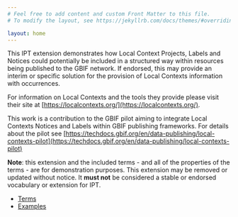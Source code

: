 ```yaml
---
# Feel free to add content and custom Front Matter to this file.
# To modify the layout, see https://jekyllrb.com/docs/themes/#overriding-theme-defaults

layout: home
---
```

This IPT extension demonstrates how Local Context Projects, Labels and Notices could potentially be included in a structured way within resources being published to the GBIF network. If endorsed, this may provide an interim or specific solution for the provision of Local Contexts information with occurrences.

For information on Local Contexts and the tools they provide please visit their site at [https://localcontexts.org/](https://localcontexts.org/).

This work is a contribution to the GBIF pilot aiming to integrate Local Contexts Notices and Labels within GBIF publishing frameworks. For details about the pilot see [https://techdocs.gbif.org/en/data-publishing/local-contexts-pilot](https://techdocs.gbif.org/en/data-publishing/local-contexts-pilot)

**Note**:  this extension and the included terms - and all of the properties of the terms - are for demonstration purposes.  This extension may be removed or updated without notice.  It **must not** be considered a stable or endorsed vocabulary or extension for IPT.


- [Terms](terms/)
- [Examples](examples/examples)
